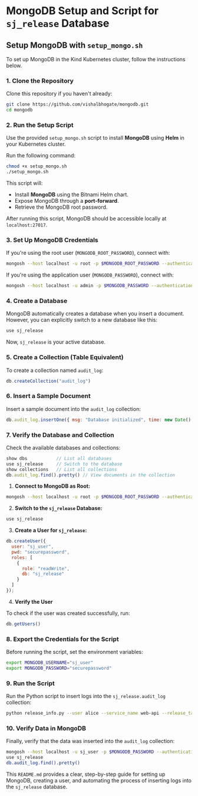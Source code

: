 
# MongoDB Setup and Script for `sj_release` Database

## Setup MongoDB with `setup_mongo.sh`

To set up MongoDB in the Kind Kubernetes cluster, follow the instructions below.

### 1. Clone the Repository

Clone this repository if you haven't already:

```sh
git clone https://github.com/vishalbhogate/mongodb.git
cd mongodb
```

### 2. Run the Setup Script

Use the provided `setup_mongo.sh` script to install **MongoDB** using **Helm** in your Kubernetes cluster.

Run the following command:

```sh
chmod +x setup_mongo.sh
./setup_mongo.sh
```

This script will:
- Install **MongoDB** using the Bitnami Helm chart.
- Expose MongoDB through a **port-forward**.
- Retrieve the MongoDB root password.

After running this script, MongoDB should be accessible locally at `localhost:27017`.

### 3. Set Up MongoDB Credentials

If you're using the root user (`MONGODB_ROOT_PASSWORD`), connect with:

```sh
mongosh --host localhost -u root -p $MONGODB_ROOT_PASSWORD --authenticationDatabase admin
```

If you're using the application user (`MONGODB_PASSWORD`), connect with:

```sh
mongosh --host localhost -u admin -p $MONGODB_PASSWORD --authenticationDatabase mydb
```

### 4. Create a Database

MongoDB automatically creates a database when you insert a document. However, you can explicitly switch to a new database like this:

```javascript
use sj_release
```

Now, `sj_release` is your active database.

### 5. Create a Collection (Table Equivalent)

To create a collection named `audit_log`:

```javascript
db.createCollection("audit_log")
```

### 6. Insert a Sample Document

Insert a sample document into the `audit_log` collection:

```javascript
db.audit_log.insertOne({ msg: "Database initialized", time: new Date() })
```

### 7. Verify the Database and Collection

Check the available databases and collections:

```javascript
show dbs           // List all databases
use sj_release     // Switch to the database
show collections   // List all collections
db.audit_log.find().pretty() // View documents in the collection
```

1. **Connect to MongoDB as Root:**
```sh
mongosh --host localhost -u root -p $MONGODB_ROOT_PASSWORD --authenticationDatabase admin
```

2. **Switch to the `sj_release` Database:**
```javascript
use sj_release
```

3. **Create a User for `sj_release`:**
```javascript
db.createUser({
  user: "sj_user",
  pwd: "securepassword",
  roles: [
    {
      role: "readWrite",
      db: "sj_release"
    }
  ]
});
```

4. **Verify the User**

To check if the user was created successfully, run:

```javascript
db.getUsers()
```

### 8. Export the Credentials for the Script

Before running the script, set the environment variables:

```sh
export MONGODB_USERNAME="sj_user"
export MONGODB_PASSWORD="securepassword"
```

### 9. Run the Script

Run the Python script to insert logs into the `sj_release.audit_log` collection:

```sh
python release_info.py --user alice --service_name web-api --release_tag v1.2.3
```

### 10. Verify Data in MongoDB

Finally, verify that the data was inserted into the `audit_log` collection:

```sh
mongosh --host localhost -u sj_user -p $MONGODB_PASSWORD --authenticationDatabase sj_release
use sj_release
db.audit_log.find().pretty()
```

This `README.md` provides a clear, step-by-step guide for setting up MongoDB, creating a user, and automating the process of inserting logs into the `sj_release` database.

